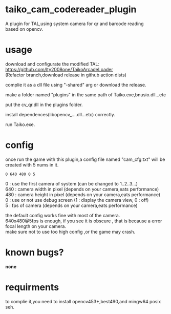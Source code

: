 # taiko_cam_codereader_plugin

A plugin for TAL,using system camera for qr and barcode reading  
based on opencv.

# usage

download and configurate the modified TAL: https://github.com/lty2008one/TaikoArcadeLoader   
(Refactor branch,download release in github action dists)

complie it as a dll file using "-shared" arg or download the release.

make a folder named "plugins" in the same path of Taiko.exe,bnusio.dll...etc

put the cv_qr.dll in the plugins folder.

install dependences(libopencv_....dll...etc) correctly.

run Taiko.exe.

# config

once run the game with this plugin,a config file named "cam_cfg.txt" will be created with 5 nums in it.  
```
0 640 480 0 5
```
0 : use the first camera of system (can be changed to 1..2..3...)  
640 : camera width in pixel (depends on your camera,eats performance)    
480 : camera height in pixel (depends on your camera,eats performance)  
0 : use or not use debug screen (1 : display the camera view, 0 : off)  
5 : fps of camera (depends on your camera,eats performance)  

the default config works fine with most of the camera.  
640x480@5fps is enough, if you see it is obscure , that is because a error focal length on your camera.  
make sure not to use too high config ,or the game may crash.

# known bugs?

**none**

# requirments

to complie it,you need to install opencv453+,best490,and mingw64 posix seh.

